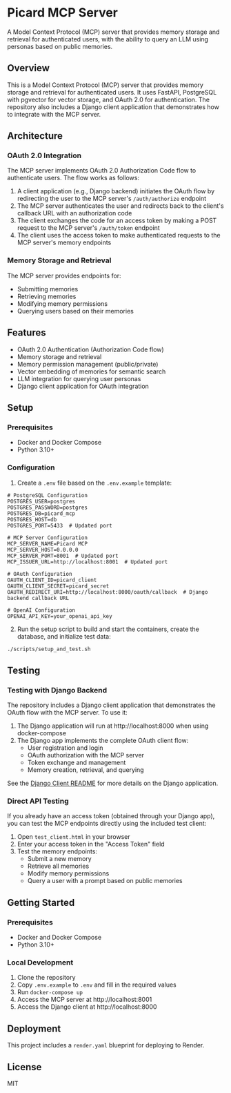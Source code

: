 # Picard MCP Server

A Model Context Protocol (MCP) server that provides memory storage and retrieval for authenticated users, with the ability to query an LLM using personas based on public memories.

## Overview

This is a Model Context Protocol (MCP) server that provides memory storage and retrieval for authenticated users. It uses FastAPI, PostgreSQL with pgvector for vector storage, and OAuth 2.0 for authentication. The repository also includes a Django client application that demonstrates how to integrate with the MCP server.

## Architecture

### OAuth 2.0 Integration

The MCP server implements OAuth 2.0 Authorization Code flow to authenticate users. The flow works as follows:

1. A client application (e.g., Django backend) initiates the OAuth flow by redirecting the user to the MCP server's `/auth/authorize` endpoint
2. The MCP server authenticates the user and redirects back to the client's callback URL with an authorization code
3. The client exchanges the code for an access token by making a POST request to the MCP server's `/auth/token` endpoint
4. The client uses the access token to make authenticated requests to the MCP server's memory endpoints

### Memory Storage and Retrieval

The MCP server provides endpoints for:

- Submitting memories
- Retrieving memories
- Modifying memory permissions
- Querying users based on their memories

## Features

- OAuth 2.0 Authentication (Authorization Code flow)
- Memory storage and retrieval
- Memory permission management (public/private)
- Vector embedding of memories for semantic search
- LLM integration for querying user personas
- Django client application for OAuth integration

## Setup

### Prerequisites

- Docker and Docker Compose
- Python 3.10+

### Configuration

1. Create a `.env` file based on the `.env.example` template:

```
# PostgreSQL Configuration
POSTGRES_USER=postgres
POSTGRES_PASSWORD=postgres
POSTGRES_DB=picard_mcp
POSTGRES_HOST=db
POSTGRES_PORT=5433  # Updated port

# MCP Server Configuration
MCP_SERVER_NAME=Picard MCP
MCP_SERVER_HOST=0.0.0.0
MCP_SERVER_PORT=8001  # Updated port
MCP_ISSUER_URL=http://localhost:8001  # Updated port

# OAuth Configuration
OAUTH_CLIENT_ID=picard_client
OAUTH_CLIENT_SECRET=picard_secret
OAUTH_REDIRECT_URI=http://localhost:8000/oauth/callback  # Django backend callback URL

# OpenAI Configuration
OPENAI_API_KEY=your_openai_api_key
```

2. Run the setup script to build and start the containers, create the database, and initialize test data:

```bash
./scripts/setup_and_test.sh
```

## Testing

### Testing with Django Backend

The repository includes a Django client application that demonstrates the OAuth flow with the MCP server. To use it:

1. The Django application will run at http://localhost:8000 when using docker-compose
2. The Django app implements the complete OAuth client flow:
   - User registration and login
   - OAuth authorization with the MCP server
   - Token exchange and management
   - Memory creation, retrieval, and querying

See the [Django Client README](django_client/README.md) for more details on the Django application.

### Direct API Testing

If you already have an access token (obtained through your Django app), you can test the MCP endpoints directly using the included test client:

1. Open `test_client.html` in your browser
2. Enter your access token in the "Access Token" field
3. Test the memory endpoints:
   - Submit a new memory
   - Retrieve all memories
   - Modify memory permissions
   - Query a user with a prompt based on public memories

## Getting Started

### Prerequisites

- Docker and Docker Compose
- Python 3.10+

### Local Development

1. Clone the repository
2. Copy `.env.example` to `.env` and fill in the required values
3. Run `docker-compose up`
4. Access the MCP server at http://localhost:8001
5. Access the Django client at http://localhost:8000

## Deployment

This project includes a `render.yaml` blueprint for deploying to Render.

## License

MIT